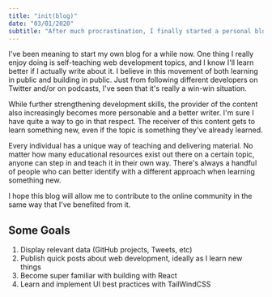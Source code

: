 ```yaml
---
title: "init(blog)"
date: "03/01/2020"
subtitle: "After much procrastination, I finally started a personal blog"
---
```


I've been meaning to start my own blog for a while now. One thing I really enjoy doing is self-teaching web development topics, and I know I'll learn better if I actually write about it. I believe in this movement of both learning in public and building in public. Just from following different developers on Twitter and/or on podcasts, I've seen that it's really a win-win situation. 

While further strengthening development skills, the provider of the content also increasingly becomes more personable and a better writer. I'm sure I have quite a way to go in that respect. The receiver of this content gets to learn something new, even if the topic is something they've already learned. 

Every individual has a unique way of teaching and delivering material. No matter how many educational resources exist out there on a certain topic, anyone can step in and teach it in their own way. There's always a handful of people who can better identify with a different approach when learning something new.

I hope this blog will allow me to contribute to the online community in the same way that I've benefited from it.

## Some Goals

1. Display relevant data (GitHub projects, Tweets, etc)
2. Publish quick posts about web development, ideally as I learn new things
3. Become super familiar with building with React
4. Learn and implement UI best practices with TailWindCSS